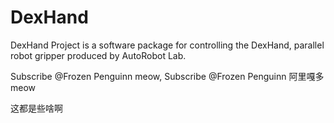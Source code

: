 # DexHand
DexHand Project is a software package for controlling the DexHand, parallel robot gripper produced by AutoRobot Lab.

Subscribe @Frozen Penguinn meow, Subscribe @Frozen Penguinn 阿里嘎多 meow

这都是些啥啊